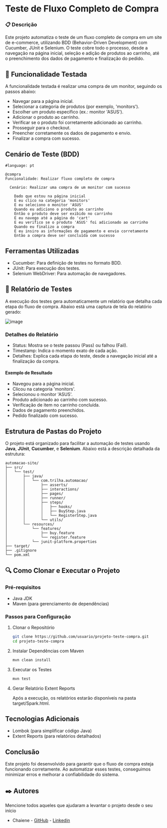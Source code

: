 # Teste de Fluxo Completo de Compra

### 📋 Descrição

Este projeto automatiza o teste de um fluxo completo de compra em um site de e-commerce, utilizando BDD (Behavior-Driven Development) com Cucumber, JUnit e Selenium. O teste cobre todo o processo, desde a navegação na página inicial, seleção e adição de produtos ao carrinho, até o preenchimento dos dados de pagamento e finalização do pedido.

## 🚀 Funcionalidade Testada

A funcionalidade testada é realizar uma compra de um monitor, seguindo os passos abaixo:

- Navegar para a página inicial.
- Selecionar a categoria de produtos (por exemplo, 'monitors').
- Escolher um produto específico (ex.: monitor 'ASUS').
- Adicionar o produto ao carrinho.
- Verificar se o produto foi corretamente adicionado ao carrinho.
- Prosseguir para o checkout.
- Preencher corretamente os dados de pagamento e envio.
- Finalizar a compra com sucesso.

## Cenário de Teste (BDD)

```gherkin
#language: pt

@compra
Funcionalidade: Realizar fluxo completo de compra

  Cenário: Realizar uma compra de um monitor com sucesso

    Dado que estou na página inicial
    E eu clico na categoria 'monitors'
    E eu seleciono o monitor 'ASUS'
    Quando eu adiciono o produto ao carrinho
    Então o produto deve ser exibido no carrinho
    E eu navego até a página do 'cart'
    E eu verifico se o produto 'ASUS' foi adicionado ao carrinho
    Quando eu finalizo a compra
    E eu insiro as informações de pagamento e envio corretamente
    Então a compra deve ser concluída com sucesso

```

## Ferramentas Utilizadas

- Cucumber: Para definição de testes no formato BDD.
- JUnit: Para execução dos testes.
- Selenium WebDriver: Para automação de navegadores.

## 🔩 Relatório de Testes

A execução dos testes gera automaticamente um relatório que detalha cada etapa do fluxo de compra. Abaixo está uma captura de tela do relatório gerado:

![image](https://github.com/user-attachments/assets/50505daf-ae3a-4bd6-bdd4-aa32f9f67ae5)

### Detalhes do Relatório

- Status: Mostra se o teste passou (Pass) ou falhou (Fail).
- Timestamp: Indica o momento exato de cada ação.
- Detalhes: Explica cada etapa do teste, desde a navegação inicial até a finalização da compra.

#### Exemplo de Resultado

- Navegou para a página inicial.
- Clicou na categoria 'monitors'.
- Selecionou o monitor 'ASUS'.
- Produto adicionado ao carrinho com sucesso.
- Verificação de item no carrinho concluída.
- Dados de pagamento preenchidos.
- Pedido finalizado com sucesso.

## Estrutura de Pastas do Projeto

O projeto está organizado para facilitar a automação de testes usando **Java**, **JUnit**, **Cucumber**, e **Selenium**. Abaixo está a descrição detalhada da estrutura:

```plaintext
automacao-site/
├── src/
│   └── test/
│       ├── java/
│       │   └── com.trilha.automacao/
│       │       ├── asserts/
│       │       ├── interactions/
│       │       ├── pages/
│       │       ├── runner/
│       │       ├── steps/
│       │       │   ├── hooks/
│       │       │   ├── BuyStep.java
│       │       │   └── RegisterStep.java
│       │       └── utils/
│       └── resources/
│           └── features/
│               ├── buy.feature
│               └── register.feature
│           └── junit-platform.properties
├── target/
├── .gitignore
└── pom.xml
```

## 🔍 Como Clonar e Executar o Projeto

### Pré-requisitos

- Java JDK
- Maven (para gerenciamento de dependências)

### Passos para Configuração

1. Clonar o Repositório

   ```bash
   git clone https://github.com/usuario/projeto-teste-compra.git
   cd projeto-teste-compra
   ```

2. Instalar Dependências com Maven

   ```bash
   mvn clean install
   ```

3. Executar os Testes

   ```bash
   mvn test
   ```

4. Gerar Relatório Extent Reports

   Após a execução, os relatórios estarão disponíveis na pasta target/Spark.html.

## Tecnologias Adicionais

- Lombok (para simplificar código Java)
- Extent Reports (para relatórios detalhados)

## Conclusão

Este projeto foi desenvolvido para garantir que o fluxo de compra esteja funcionando corretamente. Ao automatizar esses testes, conseguimos minimizar erros e melhorar a confiabilidade do sistema.

## ✒️ Autores

Mencione todos aqueles que ajudaram a levantar o projeto desde o seu início

- Chaiene - [GitHub](https://github.com/ChaiCaroline) - [Linkedin](https://www.linkedin.com/in/chaiene-caroline/)
